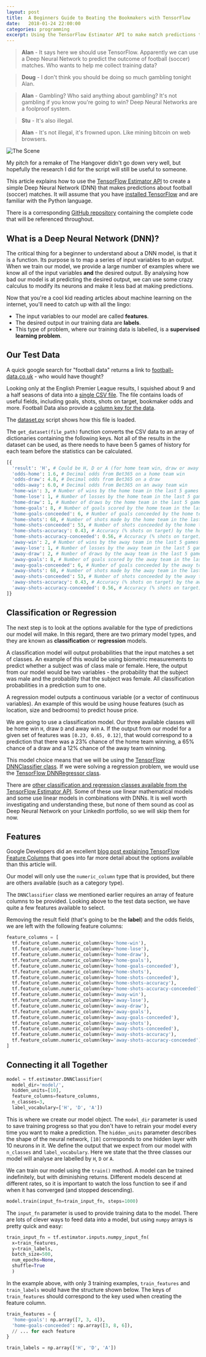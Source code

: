 ```yaml
---
layout: post
title:  A Beginners Guide to Beating the Bookmakers with TensorFlow
date:   2018-01-24 22:00:00
categories: programming
excerpt: Using the TensorFlow Estimator API to make match predictions that beat the bookmakers.
---
```


<blockquote><b>Alan</b> - It says here we should use TensorFlow. Apparently we can use a Deep Neural Network to predict the outcome of football (soccer) matches. Who wants to help me collect training data?</blockquote>

<blockquote><b>Doug</b> - I don't think you should be doing so much gambling tonight Alan.</blockquote>

<blockquote><b>Alan</b> - Gambling? Who said anything about gambling? It's not gambling if you know you're going to win? Deep Neural Networks are a foolproof system.</blockquote>

<blockquote><b>Stu</b> - It's also illegal.</blockquote>

<blockquote><b>Alan</b> - It's not illegal, it's frowned upon. Like mining bitcoin on web browsers.</blockquote>

![The Scene](https://res.cloudinary.com/andrewcarteruk/image/upload/v1518980040/TensorFlow%20-%20Bookmakers/hangover-07.jpg)

My pitch for a remake of The Hangover didn't go down very well, but hopefully the research I did for the script will still be useful to someone.

This article explains how to use the [TensorFlow Estimator API](https://www.tensorflow.org/api_docs/python/tf/estimator) to create a simple Deep Neural Network (DNN) that makes predictions about football (soccer) matches. It will assume that you have [installed TensorFlow](https://www.tensorflow.org/install/) and are familiar with the Python language.

There is a corresponding [GitHub repository](https://github.com/AndrewCarterUK/football-predictor) containing the complete code that will be referenced throughout.

## What is a Deep Neural Network (DNN)?

The critical thing for a beginner to understand about a DNN model, is that it is a function. Its purpose is to map a series of input variables to an output. When we train our model, we provide a large number of examples where we know all of the input variables **and** the desired output. By analysing how bad our model is at predicting the desired output, we can use some crazy calculus to modify its neurons and make it less bad at making predictions.

Now that you're a cool kid reading articles about machine learning on the internet, you'll need to catch up with all the lingo:
- The input variables to our model are called **features**.
- The desired output in our training data are **labels**.
- This type of problem, where our training data is labelled, is a **supervised learning problem**.

## Our Test Data

A quick google search for "football data" returns a link to [football-data.co.uk](http://www.football-data.co.uk/englandm.php) - who would have thought?

Looking only at the English Premier League results, I squished about 9 and a half seasons of data into a [single CSV file](https://github.com/AndrewCarterUK/football-predictor/blob/master/data/book.csv). The file contains loads of useful fields, including goals, shots, shots on target, bookmaker odds and more. Football Data also provide a [column key for the data](http://www.football-data.co.uk/notes.txt).

The [dataset.py](https://github.com/AndrewCarterUK/football-predictor/blob/master/dataset.py) script shows how this file is loaded.

The `get_dataset(file_path)` function converts the CSV data to an array of dictionaries containing the following keys. Not all of the results in the dataset can be used, as there needs to have been 5 games of history for each team before the statistics can be calculated.

```python
[{
  'result': 'H', # Could be H, D or A (for home team win, draw or away team win)
  'odds-home': 1.6, # Decimal odds from Bet365 on a home team win
  'odds-draw': 4.8, # Decimal odds from Bet365 on a draw
  'odds-away': 6.0, # Decimal odds from Bet365 on an away team win
  'home-win': 3, # Number of wins by the home team in the last 5 games
  'home-lose': 1, # Number of losses by the home team in the last 5 games
  'home-draw': 1, # Number of draws by the home team in the last 5 games
  'home-goals': 8, # Number of goals scored by the home team in the last 5 games
  'home-goals-conceeded': 6, # Number of goals conceeded by the home team in the last 5 games
  'home-shots': 68, # Number of shots made by the home team in the last 5 games
  'home-shots-conceeded': 53, # Number of shots conceeded by the home team in the last 5 games
  'home-shots-accuracy': 0.43, # Accuracy (% shots on target) by the home team in the last 5 games
  'home-shots-accuracy-conceeded': 0.56, # Accuracy (% shots on target) by other teams against the home team in the last 5 games
  'away-win': 2, # Number of wins by the away team in the last 5 games
  'away-lose': 1, # Number of losses by the away team in the last 5 games
  'away-draw': 2, # Number of draws by the away team in the last 5 games
  'away-goals': 8, # Number of goals scored by the away team in the last 5 games
  'away-goals-conceeded': 6, # Number of goals conceeded by the away team in the last 5 games
  'away-shots': 68, # Number of shots made by the away team in the last 5 games
  'away-shots-conceeded': 53, # Number of shots conceeded by the away team in the last 5 games
  'away-shots-accuracy': 0.43, # Accuracy (% shots on target) by the away team in the last 5 games
  'away-shots-accuracy-conceeded': 0.56, # Accuracy (% shots on target) by other teams against the away team in the last 5 games
]}
```

## Classification or Regression

The next step is to look at the options available for the type of predictions our model will make. In this regard, there are two primary model types, and they are known as **classification** or **regression** models.

A classification model will output probabilities that the input matches a set of classes. An example of this would be using biometric measurements to predict whether a subject was of class male or female. Here, the output from our model would be two variables - the probability that the subject was male and the probability that the subject was female. All classification probabilities in a prediction sum to one.

A regression model outputs a continuous variable (or a vector of continuous variables). An example of this would be using house features (such as location, size and bedrooms) to predict house price.

We are going to use a classification model. Our three available classes will be home win `H`, draw `D` and away win `A`. If the output from our model for a given set of features was `[0.23, 0.65, 0.12]`, that would correspond to a prediction that there was a 23% chance of the home team winning, a 65% chance of a draw and a 12% chance of the away team winning.

This model choice means that we will be using the [TensorFlow DNNClassifier class](https://www.tensorflow.org/api_docs/python/tf/estimator/DNNClassifier). If we were solving a regression problem, we would use the [TensorFlow DNNRegressor class](https://www.tensorflow.org/api_docs/python/tf/estimator/DNNRegressor).

There are [other classification and regression classes available from the TensorFlow Estimator API](https://www.tensorflow.org/api_docs/python/tf/estimator#Classes). Some of these use linear mathematical models and some use linear models in combinations with DNNs. It is well worth investigating and understanding these, but none of them sound as cool as Deep Neural Network on your LinkedIn portfolio, so we will skip them for now.

## Features

Google Developers did an excellent [blog post explaining TensorFlow Feature Columns](https://developers.googleblog.com/2017/11/introducing-tensorflow-feature-columns.html) that goes into far more detail about the options available than this article will.

Our model will only use the `numeric_column` type that is provided, but there are others available (such as a category type).

The `DNNClassifier` class we mentioned earlier requires an array of feature columns to be provided. Looking above to the test data section, we have quite a few features available to select.

Removing the result field (that's going to be the **label**) and the odds fields, we are left with the following feature columns:

```python
feature_columns = [
  tf.feature_column.numeric_column(key='home-win'),
  tf.feature_column.numeric_column(key='home-lose'),
  tf.feature_column.numeric_column(key='home-draw'),
  tf.feature_column.numeric_column(key='home-goals'),
  tf.feature_column.numeric_column(key='home-goals-conceeded'),
  tf.feature_column.numeric_column(key='home-shots'),
  tf.feature_column.numeric_column(key='home-shots-conceeded'),
  tf.feature_column.numeric_column(key='home-shots-accuracy'),
  tf.feature_column.numeric_column(key='home-shots-accuracy-conceeded'),
  tf.feature_column.numeric_column(key='away-win'),
  tf.feature_column.numeric_column(key='away-lose'),
  tf.feature_column.numeric_column(key='away-draw'),
  tf.feature_column.numeric_column(key='away-goals'),
  tf.feature_column.numeric_column(key='away-goals-conceeded'),
  tf.feature_column.numeric_column(key='away-shots'),
  tf.feature_column.numeric_column(key='away-shots-conceeded'),
  tf.feature_column.numeric_column(key='away-shots-accuracy'),
  tf.feature_column.numeric_column(key='away-shots-accuracy-conceeded'),
]
```

## Connecting it all Together

```python
model = tf.estimator.DNNClassifier(
  model_dir='model/',
  hidden_units=[10],
  feature_columns=feature_columns,
  n_classes=3,
  label_vocabulary=['H', 'D', 'A'])
```

This is where we create our model object. The `model_dir` parameter is used to save training progress so that you don't have to retrain your model every time you want to make a prediction. The `hidden_units` parameter describes the shape of the neural network, `[10]` corresponds to one hidden layer with 10 neurons in it. We define the output that we expect from our model with `n_classes` and `label_vocabulary`. Here we state that the three classes our model will analyse are labelled by `H`, `D` or `A`.

We can train our model using the `train()` method. A model can be trained indefinitely, but with diminishing returns. Different models descend at different rates, so it is important to watch the loss function to see if and when it has converged (and stopped descending).

```python
model.train(input_fn=train_input_fn, steps=1000)
```

The `input_fn` parameter is used to provide training data to the model. There are lots of clever ways to feed data into a model, but using `numpy` arrays is pretty quick and easy:

```python
train_input_fn = tf.estimator.inputs.numpy_input_fn(
  x=train_features,
  y=train_labels,
  batch_size=500,
  num_epochs=None,
  shuffle=True
  )
```

In the example above, with only 3 training examples, `train_features` and `train_labels` would have the structure shown below. The keys of `train_features` should correspond to the key used when creating the feature column.

```python
train_features = {
  'home-goals': np.array([7, 3, 4]),
  'home-goals-conceeded': np.array([3, 8, 6]),
  // ... for each feature
}

train_labels = np.array(['H', 'D', 'A'])
```

